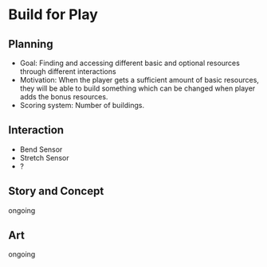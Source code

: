 # Build for Play

## Planning
- Goal: Finding and accessing different basic and optional resources through different interactions
- Motivation: When the player gets a sufficient amount of basic resources, they will be able to build something which can be changed when player adds the bonus resources.
- Scoring system: Number of buildings.

## Interaction
- Bend Sensor
- Stretch Sensor
- ?

## Story and Concept
ongoing

## Art
ongoing
